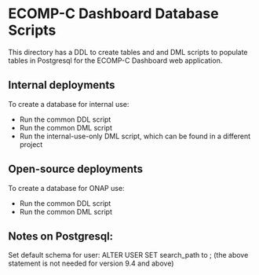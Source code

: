 # ECOMP-C Dashboard Database Scripts

This directory has a DDL to create tables and and DML scripts to populate tables
in Postgresql for the ECOMP-C Dashboard web application.

## Internal deployments

To create a database for internal use:
- Run the common DDL script
- Run the common DML script
- Run the internal-use-only DML script, which can be found in a different project

## Open-source deployments

To create a database for ONAP use:
- Run the common DDL script
- Run the common DML script

## Notes on Postgresql:

Set default schema for user:
	ALTER USER <the-user-name> SET search_path to <the-schema-name>;
	(the above statement is not needed for version 9.4 and above)